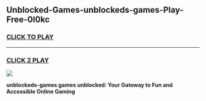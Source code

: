 
## Unblocked-Games-unblockeds-games-Play-Free-0l0kc
<h3>
<a href="https://premium76.site?title=unblockeds-games&ref=18A">CLICK TO PLAY</a></h3>
<hr>

<h3>
<a href="https://premium76.site?title=unblockeds-games&ref=18A">CLICK 2 PLAY</a>
  
</h3>

<a href="https://premium76.site?title=unblockeds-games&ref=18A"><img src="https://clearcache.store/games.png"></a>


**unblockeds-games games unblocked: Your Gateway to Fun and Accessible Online Gaming**
